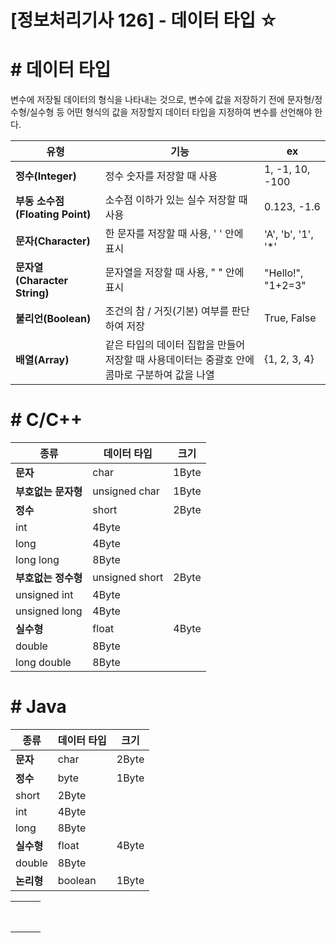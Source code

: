 

# [정보처리기사 126] - 데이터 타입 ☆



# **# 데이터 타입**

변수에 저장될 데이터의 형식을 나타내는 것으로, 변수에 값을 저장하기 전에 문자형/정수형/실수형 등 어떤 형식의 값을 저장할지 데이터 타입을 지정하여 변수를 선언해야 한다.

| **유형**                        | **기능**                                                     | **ex**             |
| ------------------------------- | ------------------------------------------------------------ | ------------------ |
| **정수(Integer)**               | 정수 숫자를 저장할 때 사용                                   | 1, -1, 10, -100    |
| **부동 소수점(Floating Point)** | 소수점 이하가 있는 실수 저장할 때 사용                       | 0.123, -1.6        |
| **문자(Character)**             | 한 문자를 저장할 때 사용, ' ' 안에 표시                      | 'A', 'b', '1', '*' |
| **문자열(Character String)**    | 문자열을 저장할 때 사용, " " 안에 표시                       | "Hello!", "1+2=3"  |
| **불리언(Boolean)**             | 조건의 참 / 거짓(기본) 여부를 판단하여 저장                  | True, False        |
| **배열(Array)**                 | 같은 타입의 데이터 집합을 만들어 저장할 때 사용데이터는 중괄호 안에 콤마로 구분하여 값을 나열 | {1, 2, 3, 4}       |



# **# C/C++**

| **종류**            | **데이터 타입** | **크기** |
| ------------------- | --------------- | -------- |
| **문자**            | char            | 1Byte    |
| **부호없는 문자형** | unsigned char   | 1Byte    |
| **정수**            | short           | 2Byte    |
| int                 | 4Byte           |          |
| long                | 4Byte           |          |
| long long           | 8Byte           |          |
| **부호없는 정수형** | unsigned short  | 2Byte    |
| unsigned int        | 4Byte           |          |
| unsigned long       | 4Byte           |          |
| **실수형**          | float           | 4Byte    |
| double              | 8Byte           |          |
| long double         | 8Byte           |          |



# **# Java**

| **종류**   | **데이터 타입** | **크기** |
| ---------- | --------------- | -------- |
| **문자**   | char            | 2Byte    |
| **정수**   | byte            | 1Byte    |
| short      | 2Byte           |          |
| int        | 4Byte           |          |
| long       | 8Byte           |          |
| **실수형** | float           | 4Byte    |
| double     | 8Byte           |          |
| **논리형** | boolean         | 1Byte    |

|      |      |      |
| ---- | ---- | ---- |
|      |      |      |
|      |      |      |
|      |      |      |
|      |      |      |
|      |      |      |
|      |      |      |
|      |      |      |
|      |      |      |